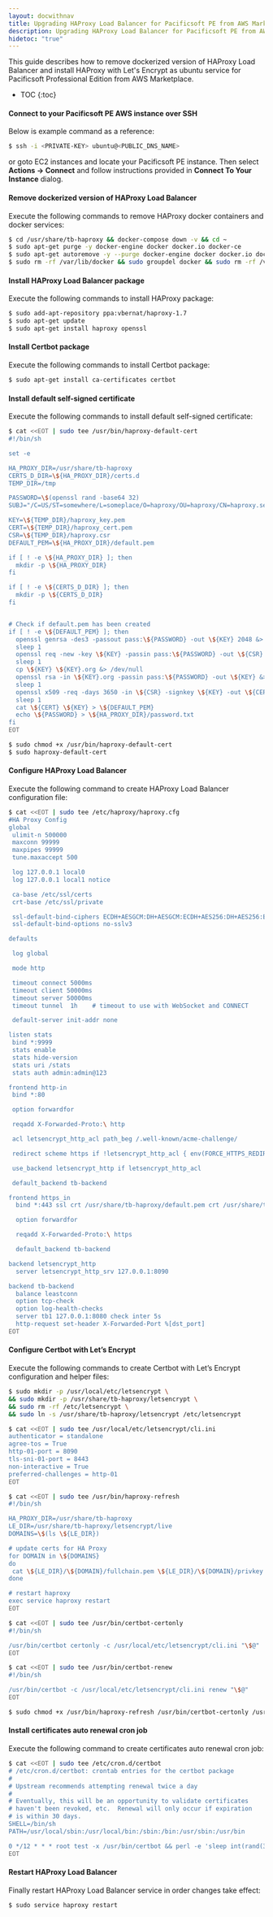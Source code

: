 ```yaml
---
layout: docwithnav
title: Upgrading HAProxy Load Balancer for Pacificsoft PE from AWS Marketplace
description: Upgrading HAProxy Load Balancer for Pacificsoft PE from AWS Marketplace
hidetoc: "true"
---
```


This guide describes how to remove dockerized version of HAProxy Load Balancer and install HAProxy with Let's Encrypt
as ubuntu service for Pacificsoft Professional Edition from AWS Marketplace.

* TOC
{:toc}

#### Connect to your Pacificsoft PE AWS instance over SSH

Below is example command as a reference:

```bash
$ ssh -i <PRIVATE-KEY> ubuntu@<PUBLIC_DNS_NAME>
```

or goto EC2 instances and locate your Pacificsoft PE instance. 
Then select **Actions -> Connect** and follow instructions provided in **Connect To Your Instance** dialog.

#### Remove dockerized version of HAProxy Load Balancer

Execute the following commands to remove HAProxy docker containers and docker services:

```bash
$ cd /usr/share/tb-haproxy && docker-compose down -v && cd ~
$ sudo apt-get purge -y docker-engine docker docker.io docker-ce
$ sudo apt-get autoremove -y --purge docker-engine docker docker.io docker-ce
$ sudo rm -rf /var/lib/docker && sudo groupdel docker && sudo rm -rf /var/run/docker.sock
```

#### Install HAProxy Load Balancer package

Execute the following commands to install HAProxy package:

```bash
$ sudo add-apt-repository ppa:vbernat/haproxy-1.7
$ sudo apt-get update
$ sudo apt-get install haproxy openssl
```

#### Install Certbot package

Execute the following commands to install Certbot package:

```bash
$ sudo apt-get install ca-certificates certbot
```

#### Install default self-signed certificate

Execute the following commands to install default self-signed certificate:

```bash
$ cat <<EOT | sudo tee /usr/bin/haproxy-default-cert
#!/bin/sh

set -e

HA_PROXY_DIR=/usr/share/tb-haproxy
CERTS_D_DIR=\${HA_PROXY_DIR}/certs.d
TEMP_DIR=/tmp

PASSWORD=\$(openssl rand -base64 32)
SUBJ="/C=US/ST=somewhere/L=someplace/O=haproxy/OU=haproxy/CN=haproxy.selfsigned.invalid"

KEY=\${TEMP_DIR}/haproxy_key.pem
CERT=\${TEMP_DIR}/haproxy_cert.pem
CSR=\${TEMP_DIR}/haproxy.csr
DEFAULT_PEM=\${HA_PROXY_DIR}/default.pem

if [ ! -e \${HA_PROXY_DIR} ]; then
  mkdir -p \${HA_PROXY_DIR}
fi

if [ ! -e \${CERTS_D_DIR} ]; then
  mkdir -p \${CERTS_D_DIR}
fi


# Check if default.pem has been created
if [ ! -e \${DEFAULT_PEM} ]; then
  openssl genrsa -des3 -passout pass:\${PASSWORD} -out \${KEY} 2048 &> /dev/null
  sleep 1
  openssl req -new -key \${KEY} -passin pass:\${PASSWORD} -out \${CSR} -subj \${SUBJ} &> /dev/null
  sleep 1
  cp \${KEY} \${KEY}.org &> /dev/null
  openssl rsa -in \${KEY}.org -passin pass:\${PASSWORD} -out \${KEY} &> /dev/null
  sleep 1
  openssl x509 -req -days 3650 -in \${CSR} -signkey \${KEY} -out \${CERT} &> /dev/null
  sleep 1
  cat \${CERT} \${KEY} > \${DEFAULT_PEM}
  echo \${PASSWORD} > \${HA_PROXY_DIR}/password.txt
fi
EOT
```

```bash
$ sudo chmod +x /usr/bin/haproxy-default-cert
$ sudo haproxy-default-cert
```

#### Configure HAProxy Load Balancer

Execute the following command to create HAProxy Load Balancer configuration file:

```bash
$ cat <<EOT | sudo tee /etc/haproxy/haproxy.cfg
#HA Proxy Config
global
 ulimit-n 500000
 maxconn 99999
 maxpipes 99999
 tune.maxaccept 500

 log 127.0.0.1 local0
 log 127.0.0.1 local1 notice

 ca-base /etc/ssl/certs
 crt-base /etc/ssl/private

 ssl-default-bind-ciphers ECDH+AESGCM:DH+AESGCM:ECDH+AES256:DH+AES256:ECDH+AES128:DH+AES:ECDH+3DES:DH+3DES:RSA+AESGCM:RSA+AES:RSA+3DES:!aNULL:!MD5:!DSS
 ssl-default-bind-options no-sslv3

defaults

 log global

 mode http

 timeout connect 5000ms
 timeout client 50000ms
 timeout server 50000ms
 timeout tunnel  1h    # timeout to use with WebSocket and CONNECT

 default-server init-addr none

listen stats
 bind *:9999
 stats enable
 stats hide-version
 stats uri /stats
 stats auth admin:admin@123

frontend http-in
 bind *:80

 option forwardfor

 reqadd X-Forwarded-Proto:\ http

 acl letsencrypt_http_acl path_beg /.well-known/acme-challenge/

 redirect scheme https if !letsencrypt_http_acl { env(FORCE_HTTPS_REDIRECT) -m str true }

 use_backend letsencrypt_http if letsencrypt_http_acl

 default_backend tb-backend

frontend https_in
  bind *:443 ssl crt /usr/share/tb-haproxy/default.pem crt /usr/share/tb-haproxy/certs.d/ ciphers ECDHE-RSA-AES256-SHA:RC4-SHA:RC4:HIGH:!MD5:!aNULL:!EDH:!AESGCM

  option forwardfor

  reqadd X-Forwarded-Proto:\ https

  default_backend tb-backend

backend letsencrypt_http
  server letsencrypt_http_srv 127.0.0.1:8090

backend tb-backend
  balance leastconn
  option tcp-check
  option log-health-checks
  server tb1 127.0.0.1:8080 check inter 5s
  http-request set-header X-Forwarded-Port %[dst_port]
EOT
```

#### Configure Certbot with Let’s Encrypt

Execute the following commands to create Certbot with Let’s Encrypt configuration and helper files:

```bash
$ sudo mkdir -p /usr/local/etc/letsencrypt \
&& sudo mkdir -p /usr/share/tb-haproxy/letsencrypt \
&& sudo rm -rf /etc/letsencrypt \
&& sudo ln -s /usr/share/tb-haproxy/letsencrypt /etc/letsencrypt
```

```bash
$ cat <<EOT | sudo tee /usr/local/etc/letsencrypt/cli.ini
authenticator = standalone
agree-tos = True
http-01-port = 8090
tls-sni-01-port = 8443
non-interactive = True
preferred-challenges = http-01
EOT
```

```bash
$ cat <<EOT | sudo tee /usr/bin/haproxy-refresh
#!/bin/sh

HA_PROXY_DIR=/usr/share/tb-haproxy
LE_DIR=/usr/share/tb-haproxy/letsencrypt/live
DOMAINS=\$(ls \${LE_DIR})

# update certs for HA Proxy
for DOMAIN in \${DOMAINS}
do
 cat \${LE_DIR}/\${DOMAIN}/fullchain.pem \${LE_DIR}/\${DOMAIN}/privkey.pem > \${HA_PROXY_DIR}/certs.d/\${DOMAIN}.pem
done

# restart haproxy
exec service haproxy restart
EOT
```

```bash
$ cat <<EOT | sudo tee /usr/bin/certbot-certonly
#!/bin/sh

/usr/bin/certbot certonly -c /usr/local/etc/letsencrypt/cli.ini "\$@"
EOT
```

```bash
$ cat <<EOT | sudo tee /usr/bin/certbot-renew
#!/bin/sh

/usr/bin/certbot -c /usr/local/etc/letsencrypt/cli.ini renew "\$@"
EOT
```

```bash
$ sudo chmod +x /usr/bin/haproxy-refresh /usr/bin/certbot-certonly /usr/bin/certbot-renew
```

#### Install certificates auto renewal cron job

Execute the following command to create certificates auto renewal cron job: 

```bash
$ cat <<EOT | sudo tee /etc/cron.d/certbot
# /etc/cron.d/certbot: crontab entries for the certbot package
#
# Upstream recommends attempting renewal twice a day
#
# Eventually, this will be an opportunity to validate certificates
# haven't been revoked, etc.  Renewal will only occur if expiration
# is within 30 days.
SHELL=/bin/sh
PATH=/usr/local/sbin:/usr/local/bin:/sbin:/bin:/usr/sbin:/usr/bin

0 */12 * * * root test -x /usr/bin/certbot && perl -e 'sleep int(rand(3600))' && certbot -c /usr/local/etc/letsencrypt/cli.ini -q renew && haproxy-refresh
EOT
```

#### Restart HAProxy Load Balancer

Finally restart HAProxy Load Balancer service in order changes take effect:

```bash
$ sudo service haproxy restart
```
